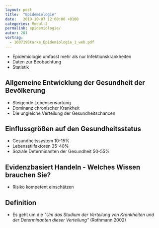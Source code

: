 ```yaml
---
layout: post
title:  "Epidemiologie"
date:   2019-10-07 12:00:00 +0100
categories: Modul-2
permalink: epidemiologie/
autor: 201
vortrag:
  - 100719Starke_Epidemiologie_1_web.pdf
---
```


* Epidemiologie umfasst mehr als nur Infektionskrankheiten
* Daten zur Beobachtung
* Statistik 

## Allgemeine Entwicklung der Gesundheit der Bevölkerung
* Steigende Lebenserwartung
* Dominanz chronischer Krankheit
* Die ungleiche Verteilung der Gesundheitschancen

## Einflussgrößen auf den Gesundheitsstatus
* Gesundheitssystem 10-15%
* Lebensstilfaktoren 35-40%
* Soziale Determinanten der Gesundheit 50-55%

## Evidenzbasiert Handeln - Welches Wissen brauchen Sie?
* Risiko kompetent einschätzen

## Definition
* Es geht um die _"Um das Studium der Verteilung von Krankheiten und der Determinanten dieser Verteilung"_ (Rothmann 2002)